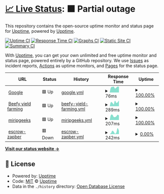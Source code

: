 # [📈 Live Status](https://upptime.github.io/upptime): <!--live status--> **🟧 Partial outage**

This repository contains the open-source uptime monitor and status page for [Upptime](https://upptime.js.org), powered by [Upptime](https://github.com/upptime/upptime).

[![Uptime CI](https://github.com/geeks121/upkan/workflows/Uptime%20CI/badge.svg)](https://github.com/geeks121/upkan/actions?query=workflow%3A%22Uptime+CI%22)
[![Response Time CI](https://github.com/geeks121/upkan/workflows/Response%20Time%20CI/badge.svg)](https://github.com/geeks121/upkan/actions?query=workflow%3A%22Response+Time+CI%22)
[![Graphs CI](https://github.com/geeks121/upkan/workflows/Graphs%20CI/badge.svg)](https://github.com/geeks121/upkan/actions?query=workflow%3A%22Graphs+CI%22)
[![Static Site CI](https://github.com/geeks121/upkan/workflows/Static%20Site%20CI/badge.svg)](https://github.com/geeks121/upkan/actions?query=workflow%3A%22Static+Site+CI%22)
[![Summary CI](https://github.com/geeks121/upkan/workflows/Summary%20CI/badge.svg)](https://github.com/geeks121/upkan/actions?query=workflow%3A%22Summary+CI%22)

With [Upptime](https://upptime.js.org), you can get your own unlimited and free uptime monitor and status page, powered entirely by a GitHub repository. We use [Issues](https://github.com/upptime/upptime/issues) as incident reports, [Actions](https://github.com/geeks121/upkan/actions) as uptime monitors, and [Pages](https://upptime.github.io/upptime) for the status page.

<!--start: status pages-->
<!-- This summary is generated by Upptime (https://github.com/upptime/upptime) -->
<!-- Do not edit this manually, your changes will be overwritten -->
<!-- prettier-ignore -->
| URL | Status | History | Response Time | Uptime |
| --- | ------ | ------- | ------------- | ------ |
| <img alt="" src="https://favicons.githubusercontent.com/www.google.com" height="13"> [Google](https://www.google.com) | 🟩 Up | [google.yml](https://github.com/geeks121/upkan/commits/HEAD/history/google.yml) | <details><summary><img alt="Response time graph" src="./graphs/google/response-time-week.png" height="20"> 76ms</summary><br><a href="https://geeks121.github.io/upkan/history/google"><img alt="Response time 97" src="https://img.shields.io/endpoint?url=https%3A%2F%2Fraw.githubusercontent.com%2Fgeeks121%2Fupkan%2FHEAD%2Fapi%2Fgoogle%2Fresponse-time.json"></a><br><a href="https://geeks121.github.io/upkan/history/google"><img alt="24-hour response time 84" src="https://img.shields.io/endpoint?url=https%3A%2F%2Fraw.githubusercontent.com%2Fgeeks121%2Fupkan%2FHEAD%2Fapi%2Fgoogle%2Fresponse-time-day.json"></a><br><a href="https://geeks121.github.io/upkan/history/google"><img alt="7-day response time 76" src="https://img.shields.io/endpoint?url=https%3A%2F%2Fraw.githubusercontent.com%2Fgeeks121%2Fupkan%2FHEAD%2Fapi%2Fgoogle%2Fresponse-time-week.json"></a><br><a href="https://geeks121.github.io/upkan/history/google"><img alt="30-day response time 90" src="https://img.shields.io/endpoint?url=https%3A%2F%2Fraw.githubusercontent.com%2Fgeeks121%2Fupkan%2FHEAD%2Fapi%2Fgoogle%2Fresponse-time-month.json"></a><br><a href="https://geeks121.github.io/upkan/history/google"><img alt="1-year response time 97" src="https://img.shields.io/endpoint?url=https%3A%2F%2Fraw.githubusercontent.com%2Fgeeks121%2Fupkan%2FHEAD%2Fapi%2Fgoogle%2Fresponse-time-year.json"></a></details> | <details><summary><a href="https://geeks121.github.io/upkan/history/google">100.00%</a></summary><a href="https://geeks121.github.io/upkan/history/google"><img alt="All-time uptime 100.00%" src="https://img.shields.io/endpoint?url=https%3A%2F%2Fraw.githubusercontent.com%2Fgeeks121%2Fupkan%2FHEAD%2Fapi%2Fgoogle%2Fuptime.json"></a><br><a href="https://geeks121.github.io/upkan/history/google"><img alt="24-hour uptime 100.00%" src="https://img.shields.io/endpoint?url=https%3A%2F%2Fraw.githubusercontent.com%2Fgeeks121%2Fupkan%2FHEAD%2Fapi%2Fgoogle%2Fuptime-day.json"></a><br><a href="https://geeks121.github.io/upkan/history/google"><img alt="7-day uptime 100.00%" src="https://img.shields.io/endpoint?url=https%3A%2F%2Fraw.githubusercontent.com%2Fgeeks121%2Fupkan%2FHEAD%2Fapi%2Fgoogle%2Fuptime-week.json"></a><br><a href="https://geeks121.github.io/upkan/history/google"><img alt="30-day uptime 100.00%" src="https://img.shields.io/endpoint?url=https%3A%2F%2Fraw.githubusercontent.com%2Fgeeks121%2Fupkan%2FHEAD%2Fapi%2Fgoogle%2Fuptime-month.json"></a><br><a href="https://geeks121.github.io/upkan/history/google"><img alt="1-year uptime 100.00%" src="https://img.shields.io/endpoint?url=https%3A%2F%2Fraw.githubusercontent.com%2Fgeeks121%2Fupkan%2FHEAD%2Fapi%2Fgoogle%2Fuptime-year.json"></a></details>
| <img alt="" src="https://favicons.githubusercontent.com/beefy.finance" height="13"> [Beefy yield farming](https://beefy.finance) | 🟩 Up | [beefy-yield-farming.yml](https://github.com/geeks121/upkan/commits/HEAD/history/beefy-yield-farming.yml) | <details><summary><img alt="Response time graph" src="./graphs/beefy-yield-farming/response-time-week.png" height="20"> 289ms</summary><br><a href="https://geeks121.github.io/upkan/history/beefy-yield-farming"><img alt="Response time 260" src="https://img.shields.io/endpoint?url=https%3A%2F%2Fraw.githubusercontent.com%2Fgeeks121%2Fupkan%2FHEAD%2Fapi%2Fbeefy-yield-farming%2Fresponse-time.json"></a><br><a href="https://geeks121.github.io/upkan/history/beefy-yield-farming"><img alt="24-hour response time 414" src="https://img.shields.io/endpoint?url=https%3A%2F%2Fraw.githubusercontent.com%2Fgeeks121%2Fupkan%2FHEAD%2Fapi%2Fbeefy-yield-farming%2Fresponse-time-day.json"></a><br><a href="https://geeks121.github.io/upkan/history/beefy-yield-farming"><img alt="7-day response time 289" src="https://img.shields.io/endpoint?url=https%3A%2F%2Fraw.githubusercontent.com%2Fgeeks121%2Fupkan%2FHEAD%2Fapi%2Fbeefy-yield-farming%2Fresponse-time-week.json"></a><br><a href="https://geeks121.github.io/upkan/history/beefy-yield-farming"><img alt="30-day response time 265" src="https://img.shields.io/endpoint?url=https%3A%2F%2Fraw.githubusercontent.com%2Fgeeks121%2Fupkan%2FHEAD%2Fapi%2Fbeefy-yield-farming%2Fresponse-time-month.json"></a><br><a href="https://geeks121.github.io/upkan/history/beefy-yield-farming"><img alt="1-year response time 260" src="https://img.shields.io/endpoint?url=https%3A%2F%2Fraw.githubusercontent.com%2Fgeeks121%2Fupkan%2FHEAD%2Fapi%2Fbeefy-yield-farming%2Fresponse-time-year.json"></a></details> | <details><summary><a href="https://geeks121.github.io/upkan/history/beefy-yield-farming">100.00%</a></summary><a href="https://geeks121.github.io/upkan/history/beefy-yield-farming"><img alt="All-time uptime 99.95%" src="https://img.shields.io/endpoint?url=https%3A%2F%2Fraw.githubusercontent.com%2Fgeeks121%2Fupkan%2FHEAD%2Fapi%2Fbeefy-yield-farming%2Fuptime.json"></a><br><a href="https://geeks121.github.io/upkan/history/beefy-yield-farming"><img alt="24-hour uptime 100.00%" src="https://img.shields.io/endpoint?url=https%3A%2F%2Fraw.githubusercontent.com%2Fgeeks121%2Fupkan%2FHEAD%2Fapi%2Fbeefy-yield-farming%2Fuptime-day.json"></a><br><a href="https://geeks121.github.io/upkan/history/beefy-yield-farming"><img alt="7-day uptime 100.00%" src="https://img.shields.io/endpoint?url=https%3A%2F%2Fraw.githubusercontent.com%2Fgeeks121%2Fupkan%2FHEAD%2Fapi%2Fbeefy-yield-farming%2Fuptime-week.json"></a><br><a href="https://geeks121.github.io/upkan/history/beefy-yield-farming"><img alt="30-day uptime 99.66%" src="https://img.shields.io/endpoint?url=https%3A%2F%2Fraw.githubusercontent.com%2Fgeeks121%2Fupkan%2FHEAD%2Fapi%2Fbeefy-yield-farming%2Fuptime-month.json"></a><br><a href="https://geeks121.github.io/upkan/history/beefy-yield-farming"><img alt="1-year uptime 99.95%" src="https://img.shields.io/endpoint?url=https%3A%2F%2Fraw.githubusercontent.com%2Fgeeks121%2Fupkan%2FHEAD%2Fapi%2Fbeefy-yield-farming%2Fuptime-year.json"></a></details>
| <img alt="" src="https://favicons.githubusercontent.com/miripgeeks.blogspot.com" height="13"> [miripgeeks](https://miripgeeks.blogspot.com) | 🟩 Up | [miripgeeks.yml](https://github.com/geeks121/upkan/commits/HEAD/history/miripgeeks.yml) | <details><summary><img alt="Response time graph" src="./graphs/miripgeeks/response-time-week.png" height="20"> 207ms</summary><br><a href="https://geeks121.github.io/upkan/history/miripgeeks"><img alt="Response time 224" src="https://img.shields.io/endpoint?url=https%3A%2F%2Fraw.githubusercontent.com%2Fgeeks121%2Fupkan%2FHEAD%2Fapi%2Fmiripgeeks%2Fresponse-time.json"></a><br><a href="https://geeks121.github.io/upkan/history/miripgeeks"><img alt="24-hour response time 221" src="https://img.shields.io/endpoint?url=https%3A%2F%2Fraw.githubusercontent.com%2Fgeeks121%2Fupkan%2FHEAD%2Fapi%2Fmiripgeeks%2Fresponse-time-day.json"></a><br><a href="https://geeks121.github.io/upkan/history/miripgeeks"><img alt="7-day response time 207" src="https://img.shields.io/endpoint?url=https%3A%2F%2Fraw.githubusercontent.com%2Fgeeks121%2Fupkan%2FHEAD%2Fapi%2Fmiripgeeks%2Fresponse-time-week.json"></a><br><a href="https://geeks121.github.io/upkan/history/miripgeeks"><img alt="30-day response time 223" src="https://img.shields.io/endpoint?url=https%3A%2F%2Fraw.githubusercontent.com%2Fgeeks121%2Fupkan%2FHEAD%2Fapi%2Fmiripgeeks%2Fresponse-time-month.json"></a><br><a href="https://geeks121.github.io/upkan/history/miripgeeks"><img alt="1-year response time 224" src="https://img.shields.io/endpoint?url=https%3A%2F%2Fraw.githubusercontent.com%2Fgeeks121%2Fupkan%2FHEAD%2Fapi%2Fmiripgeeks%2Fresponse-time-year.json"></a></details> | <details><summary><a href="https://geeks121.github.io/upkan/history/miripgeeks">100.00%</a></summary><a href="https://geeks121.github.io/upkan/history/miripgeeks"><img alt="All-time uptime 100.00%" src="https://img.shields.io/endpoint?url=https%3A%2F%2Fraw.githubusercontent.com%2Fgeeks121%2Fupkan%2FHEAD%2Fapi%2Fmiripgeeks%2Fuptime.json"></a><br><a href="https://geeks121.github.io/upkan/history/miripgeeks"><img alt="24-hour uptime 100.00%" src="https://img.shields.io/endpoint?url=https%3A%2F%2Fraw.githubusercontent.com%2Fgeeks121%2Fupkan%2FHEAD%2Fapi%2Fmiripgeeks%2Fuptime-day.json"></a><br><a href="https://geeks121.github.io/upkan/history/miripgeeks"><img alt="7-day uptime 100.00%" src="https://img.shields.io/endpoint?url=https%3A%2F%2Fraw.githubusercontent.com%2Fgeeks121%2Fupkan%2FHEAD%2Fapi%2Fmiripgeeks%2Fuptime-week.json"></a><br><a href="https://geeks121.github.io/upkan/history/miripgeeks"><img alt="30-day uptime 100.00%" src="https://img.shields.io/endpoint?url=https%3A%2F%2Fraw.githubusercontent.com%2Fgeeks121%2Fupkan%2FHEAD%2Fapi%2Fmiripgeeks%2Fuptime-month.json"></a><br><a href="https://geeks121.github.io/upkan/history/miripgeeks"><img alt="1-year uptime 100.00%" src="https://img.shields.io/endpoint?url=https%3A%2F%2Fraw.githubusercontent.com%2Fgeeks121%2Fupkan%2FHEAD%2Fapi%2Fmiripgeeks%2Fuptime-year.json"></a></details>
| <img alt="" src="https://favicons.githubusercontent.com/escrow-zapber.herokuapp.com" height="13"> [escrow-zapber](https://escrow-zapber.herokuapp.com/) | 🟥 Down | [escrow-zapber.yml](https://github.com/geeks121/upkan/commits/HEAD/history/escrow-zapber.yml) | <details><summary><img alt="Response time graph" src="./graphs/escrow-zapber/response-time-week.png" height="20"> 242ms</summary><br><a href="https://geeks121.github.io/upkan/history/escrow-zapber"><img alt="Response time 346" src="https://img.shields.io/endpoint?url=https%3A%2F%2Fraw.githubusercontent.com%2Fgeeks121%2Fupkan%2FHEAD%2Fapi%2Fescrow-zapber%2Fresponse-time.json"></a><br><a href="https://geeks121.github.io/upkan/history/escrow-zapber"><img alt="24-hour response time 315" src="https://img.shields.io/endpoint?url=https%3A%2F%2Fraw.githubusercontent.com%2Fgeeks121%2Fupkan%2FHEAD%2Fapi%2Fescrow-zapber%2Fresponse-time-day.json"></a><br><a href="https://geeks121.github.io/upkan/history/escrow-zapber"><img alt="7-day response time 242" src="https://img.shields.io/endpoint?url=https%3A%2F%2Fraw.githubusercontent.com%2Fgeeks121%2Fupkan%2FHEAD%2Fapi%2Fescrow-zapber%2Fresponse-time-week.json"></a><br><a href="https://geeks121.github.io/upkan/history/escrow-zapber"><img alt="30-day response time 253" src="https://img.shields.io/endpoint?url=https%3A%2F%2Fraw.githubusercontent.com%2Fgeeks121%2Fupkan%2FHEAD%2Fapi%2Fescrow-zapber%2Fresponse-time-month.json"></a><br><a href="https://geeks121.github.io/upkan/history/escrow-zapber"><img alt="1-year response time 346" src="https://img.shields.io/endpoint?url=https%3A%2F%2Fraw.githubusercontent.com%2Fgeeks121%2Fupkan%2FHEAD%2Fapi%2Fescrow-zapber%2Fresponse-time-year.json"></a></details> | <details><summary><a href="https://geeks121.github.io/upkan/history/escrow-zapber">0.00%</a></summary><a href="https://geeks121.github.io/upkan/history/escrow-zapber"><img alt="All-time uptime 25.44%" src="https://img.shields.io/endpoint?url=https%3A%2F%2Fraw.githubusercontent.com%2Fgeeks121%2Fupkan%2FHEAD%2Fapi%2Fescrow-zapber%2Fuptime.json"></a><br><a href="https://geeks121.github.io/upkan/history/escrow-zapber"><img alt="24-hour uptime 0.00%" src="https://img.shields.io/endpoint?url=https%3A%2F%2Fraw.githubusercontent.com%2Fgeeks121%2Fupkan%2FHEAD%2Fapi%2Fescrow-zapber%2Fuptime-day.json"></a><br><a href="https://geeks121.github.io/upkan/history/escrow-zapber"><img alt="7-day uptime 0.00%" src="https://img.shields.io/endpoint?url=https%3A%2F%2Fraw.githubusercontent.com%2Fgeeks121%2Fupkan%2FHEAD%2Fapi%2Fescrow-zapber%2Fuptime-week.json"></a><br><a href="https://geeks121.github.io/upkan/history/escrow-zapber"><img alt="30-day uptime 1.38%" src="https://img.shields.io/endpoint?url=https%3A%2F%2Fraw.githubusercontent.com%2Fgeeks121%2Fupkan%2FHEAD%2Fapi%2Fescrow-zapber%2Fuptime-month.json"></a><br><a href="https://geeks121.github.io/upkan/history/escrow-zapber"><img alt="1-year uptime 25.44%" src="https://img.shields.io/endpoint?url=https%3A%2F%2Fraw.githubusercontent.com%2Fgeeks121%2Fupkan%2FHEAD%2Fapi%2Fescrow-zapber%2Fuptime-year.json"></a></details>

<!--end: status pages-->

[**Visit our status website →**](https://geeks121.github.io/upkan/)

## 📄 License

- Powered by: [Upptime](https://github.com/upptime/upptime)
- Code: [MIT](./LICENSE) © [Upptime](https://upptime.js.org)
- Data in the `./history` directory: [Open Database License](https://opendatacommons.org/licenses/odbl/1-0/)
